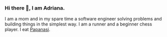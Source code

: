### Hi there 👋, I am Adriana. 

I am a mom and in my spare time a software engineer solving problems and building things in the simplest way. 
I am a runner and a beginner chess player.
I eat [Papanasi](https://www.cuisineaz.com/recettes/papanasi-105748.aspx).

<!--
**adreeana/adreeana** is a ✨ _special_ ✨ repository because its `README.md` (this file) appears on your GitHub profile.

Here are some ideas to get you started:

- 🔭 I’m currently working on ...
- 🌱 I’m currently learning ...
- 👯 I’m looking to collaborate on ...
- 🤔 I’m looking for help with ...
- 💬 Ask me about ...
- 📫 How to reach me: ...
- 😄 Pronouns: ...
- ⚡ Fun fact: ...
-->
